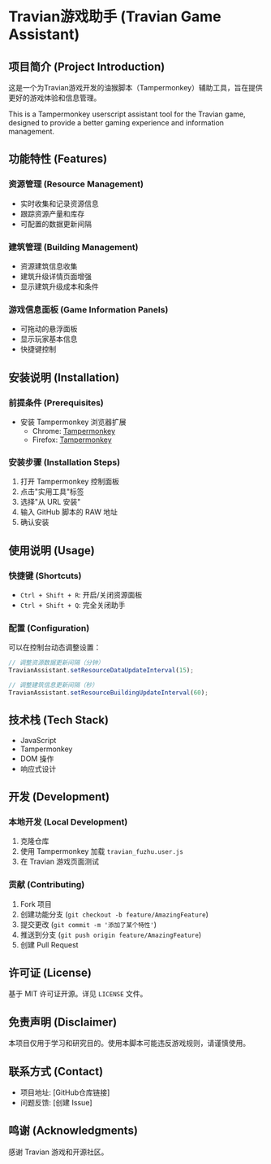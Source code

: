 # Travian游戏助手 (Travian Game Assistant)

## 项目简介 (Project Introduction)

这是一个为Travian游戏开发的油猴脚本（Tampermonkey）辅助工具，旨在提供更好的游戏体验和信息管理。

This is a Tampermonkey userscript assistant tool for the Travian game, designed to provide a better gaming experience and information management.

## 功能特性 (Features)

### 资源管理 (Resource Management)
- 实时收集和记录资源信息
- 跟踪资源产量和库存
- 可配置的数据更新间隔

### 建筑管理 (Building Management)
- 资源建筑信息收集
- 建筑升级详情页面增强
- 显示建筑升级成本和条件

### 游戏信息面板 (Game Information Panels)
- 可拖动的悬浮面板
- 显示玩家基本信息
- 快捷键控制

## 安装说明 (Installation)

### 前提条件 (Prerequisites)
- 安装 Tampermonkey 浏览器扩展
  - Chrome: [Tampermonkey](https://chrome.google.com/webstore/detail/tampermonkey/dhdgffkkebhmkfjojejfjfheaglbedfg)
  - Firefox: [Tampermonkey](https://addons.mozilla.org/firefox/addon/tampermonkey/)

### 安装步骤 (Installation Steps)
1. 打开 Tampermonkey 控制面板
2. 点击"实用工具"标签
3. 选择"从 URL 安装"
4. 输入 GitHub 脚本的 RAW 地址
5. 确认安装

## 使用说明 (Usage)

### 快捷键 (Shortcuts)
- `Ctrl + Shift + R`: 开启/关闭资源面板
- `Ctrl + Shift + Q`: 完全关闭助手

### 配置 (Configuration)
可以在控制台动态调整设置：

```javascript
// 调整资源数据更新间隔（分钟）
TravianAssistant.setResourceDataUpdateInterval(15);

// 调整建筑信息更新间隔（秒）
TravianAssistant.setResourceBuildingUpdateInterval(60);
```

## 技术栈 (Tech Stack)
- JavaScript
- Tampermonkey
- DOM 操作
- 响应式设计

## 开发 (Development)

### 本地开发 (Local Development)
1. 克隆仓库
2. 使用 Tampermonkey 加载 `travian_fuzhu.user.js`
3. 在 Travian 游戏页面测试

### 贡献 (Contributing)
1. Fork 项目
2. 创建功能分支 (`git checkout -b feature/AmazingFeature`)
3. 提交更改 (`git commit -m '添加了某个特性'`)
4. 推送到分支 (`git push origin feature/AmazingFeature`)
5. 创建 Pull Request

## 许可证 (License)
基于 MIT 许可证开源。详见 `LICENSE` 文件。

## 免责声明 (Disclaimer)
本项目仅用于学习和研究目的。使用本脚本可能违反游戏规则，请谨慎使用。

## 联系方式 (Contact)
- 项目地址: [GitHub仓库链接]
- 问题反馈: [创建 Issue]

## 鸣谢 (Acknowledgments)
感谢 Travian 游戏和开源社区。 